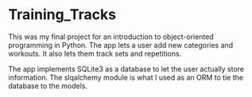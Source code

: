 # Training_Tracks
This was my final project for an introduction to object-oriented programming in Python. 
The app lets a user add new categories and workouts. 
It also lets them track sets and repetitions.


The app implements SQLite3 as a database to let the user actually store information.
The slqalchemy module is what I used as an ORM to tie the database to the models.
